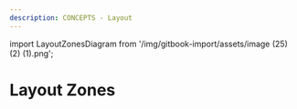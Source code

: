 ```yaml
---
description: CONCEPTS - Layout
---
```


import LayoutZonesDiagram from '/img/gitbook-import/assets/image (25) (2) (1).png';

# Layout Zones

<img src={LayoutZonesDiagram} alt=""/>
